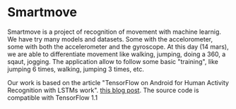 # Smartmove 

Smartmove is a project of recognition of movement with machine learnig. We have try many models and datasets. Some with the accelorometer, some with both the accelerometer and the gyroscope. At this day (14 mars), we are able to differentiate movement like walking, jumping, doing a 360, a sqaut, jogging. The application allow to follow some basic "training", like jumping 6 times, walking, jumping 3 times, etc.

Our work is based on the article "TensorFlow on Android for Human Activity Recognition with LSTMs work". [this blog post](https://medium.com/@curiousily/human-activity-recognition-using-lstms-on-android-tensorflow-for-hackers-part-vi-492da5adef64). The source code is compatible with TensorFlow 1.1


